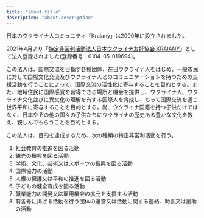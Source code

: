 ```yaml
---
title: "about.title"
description: "about.description"
---
```


日本のウクライナ人コミュニティ「Kraiany」は2000年に設立されました。

2021年4月より「[特定非営利活動法人日本ウクライナ友好協会 KRAIANY](https://www.npo-homepage.go.jp/npoportal/detail/013013702)」として法人登録されました(登録番号：0104-05-019694)。

この法人は、国際交流を目指す各種団体、在日ウクライナ人をはじめ、一般市民に対して国際文化交流及びウクライナ人とのコミュニケーションを持つための支援活動を行うことによって、国際交流の活性化に寄与することを目的とする。また、地域住民に国際感覚を習得できる場所と機会を提供し、ウクライナ人、ウクライナ文化並びに異文化の理解を有する国際人を育成し、もって国際交流を通じ世界平和に寄与することを目的とする。尚、ウクライナ国籍を持つ子供だけではなく、日本やその他の国々の子供たちにウクライナの歴史ある豊かな文化を教え、親しんでもらうことを目的とする。

この法人は、目的を達成するため、次の種類の特定非営利活動を行う。

1. 社会教育の推進を図る活動
2. 観光の振興を図る活動
3. 学術、文化、芸術又はスポーツの振興を図る活動
4. 国際協力の活動 		
5. 人権の擁護又は平和の推進を図る活動
6. 子どもの健全育成を図る活動
7. 職業能力の開発又は雇用機会の拡充を支援する活動
8. 前各号に掲げる活動を行う団体の運営又は活動に関する連絡、助言又は援助の活動
